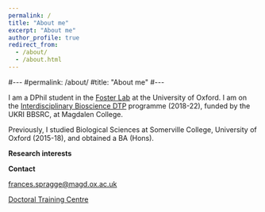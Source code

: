 ```yaml
---
permalink: /
title: "About me"
excerpt: "About me"
author_profile: true
redirect_from:
  - /about/
  - /about.html
---
```


#---
#permalink: /about/
#title: "About me"
#---


I am a DPhil student in the [Foster Lab](https://zoo-kfoster.zoo.ox.ac.uk) at the University of Oxford. I am on the [Interdisciplinary Bioscience DTP](https://www.biodtp.ox.ac.uk) programme (2018-22), funded by the UKRI BBSRC, at Magdalen College. 

Previously, I studied Biological Sciences at Somerville College, University of Oxford (2015-18), and obtained a BA (Hons).

**Research interests**


**Contact**

frances.spragge@magd.ox.ac.uk

[Doctoral Training Centre](http://www.dtc.ox.ac.uk)
